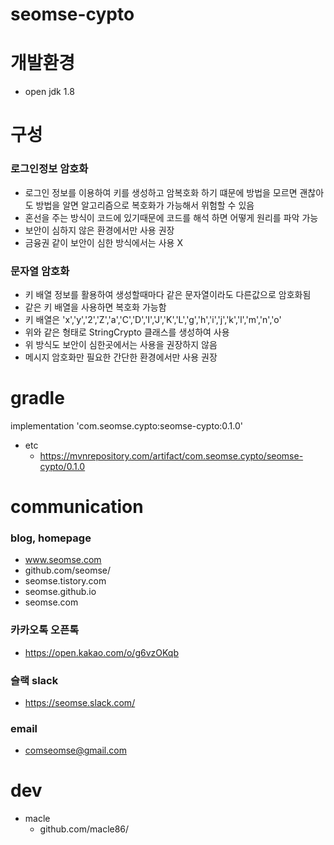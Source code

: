 # seomse-cypto

# 개발환경
-   open jdk 1.8

# 구성
### 로그인정보 암호화
 - 로그인 정보를 이용하여 키를 생성하고 암복호화 하기 떄문에 방법을 모르면 괜찮아도
   방법을 알면 알고리즘으로 복호화가 가능해서 위험할 수 있음
 - 혼선을 주는 방식이 코드에 있기때문에 코드를 해석 하면 어떻게 원리를 파악 가능  
 - 보안이 심하지 않은 환경에서만 사용 권장
 - 금융권 같이 보안이 심한 방식에서는 사용 X
 
### 문자열 암호화 
 - 키 배열 정보를 활용하여 생성할때마다 같은 문자열이라도 다른값으로 암호화됨
 - 같은 키 배열을 사용하면 복호화 가능함
 - 키 배열은  'x','y','2','Z','a','C','D','I','J','K','L','g','h','i','j','k','l','m','n','o'
 - 위와 같은 형태로  StringCrypto 클래스를 생성하여 사용
 - 위 방식도 보안이 심한곳에서는 사용을 권장하지 않음 
 - 메시지 암호화만 필요한 간단한 환경에서만 사용 권장
 
# gradle
implementation 'com.seomse.cypto:seomse-cypto:0.1.0'
- etc
  - https://mvnrepository.com/artifact/com.seomse.cypto/seomse-cypto/0.1.0

# communication
### blog, homepage
- www.seomse.com
- github.com/seomse/
- seomse.tistory.com
- seomse.github.io
- seomse.com

### 카카오톡 오픈톡
 - https://open.kakao.com/o/g6vzOKqb

### 슬랙 slack
- https://seomse.slack.com/

### email
 - comseomse@gmail.com
 
 
# dev
 - macle
    -  github.com/macle86/
